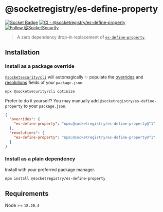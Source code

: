 # @socketregistry/es-define-property

[![Socket Badge](https://socket.dev/api/badge/npm/package/@socketregistry/es-define-property)](https://socket.dev/npm/package/@socketregistry/es-define-property)
[![CI - @socketregistry/es-define-property](https://github.com/SocketDev/socket-registry-js/actions/workflows/test.yml/badge.svg)](https://github.com/SocketDev/socket-registry-js/actions/workflows/test.yml)
[![Follow @SocketSecurity](https://img.shields.io/twitter/follow/SocketSecurity?style=social)](https://twitter.com/SocketSecurity)

> A zero dependency drop-in replacement of
> [`es-define-property`](https://www.npmjs.com/package/es-define-property).

## Installation

### Install as a package override

[`@socketsecurity/cli`](https://www.npmjs.com/package/@socketsecurity/cli) will
automagically :sparkles: populate the
[overrides](https://docs.npmjs.com/cli/v9/configuring-npm/package-json#overrides)
and [resolutions](https://yarnpkg.com/configuration/manifest#resolutions) fields
of your `package.json`.

```sh
npx @socketsecurity/cli optimize
```

Prefer to do it yourself? You may manually add
`@socketregistry/es-define-property` to your `package.json`.

```json
{
  "overrides": {
    "es-define-property": "npm:@socketregistry/es-define-property@^1"
  },
  "resolutions": {
    "es-define-property": "npm:@socketregistry/es-define-property@^1"
  }
}
```

### Install as a plain dependency

Install with your preferred package manager.

```sh
npm install @socketregistry/es-define-property
```

## Requirements

Node >= `18.20.4`
